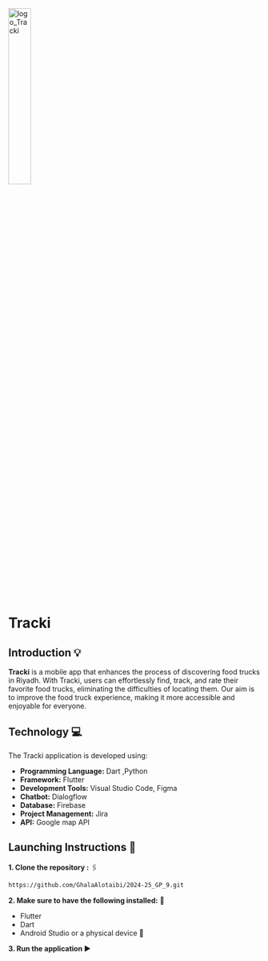<img src="https://github.com/user-attachments/assets/9fc2ac7d-6e12-4620-9a34-a560e4813f37" alt="logo_Tracki" style="width: 30%; height: auto;"/>

# Tracki
## Introduction :bulb:

**Tracki** is a mobile app that enhances the process of discovering food trucks in Riyadh. With Tracki, users can effortlessly find, track, and rate their favorite food trucks, eliminating the difficulties of locating them. Our aim is to improve the food truck experience, making it more accessible and enjoyable for everyone.

## Technology :computer:

The Tracki application is developed using:
- **Programming Language:** Dart ,Python
- **Framework:** Flutter
- **Development Tools:** Visual Studio Code, Figma
- **Chatbot:** Dialogflow
- **Database:** Firebase
- **Project Management:** Jira
- **API:** Google map API
    

## Launching Instructions :rocket:
**1. Clone the repository :** :paperclips:
```bash
https://github.com/GhalaAlotaibi/2024-25_GP_9.git
```
**2. Make sure to have the following installed:** :wrench:
- Flutter 
- Dart
- Android Studio or a physical device :iphone:

**3. Run the application :arrow_forward:**

